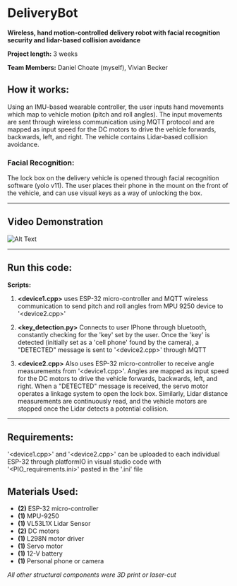 # DeliveryBot
**Wireless, hand motion-controlled delivery robot with facial recognition security and lidar-based collision avoidance**

**Project length:** 3 weeks

**Team Members:** Daniel Choate (myself), Vivian Becker

## How it works: 
Using an IMU-based wearable controller, the user inputs hand movements which map to vehicle motion (pitch and roll angles). The input movements are sent through wireless communication using MQTT protocol and are mapped as input speed for the DC motors to drive the vehicle forwards, backwards, left, and right. The vehicle contains Lidar-based collision avoidance.

### Facial Recognition: 
The lock box on the delivery vehicle is opened through facial recognition software (yolo v11). The user places their phone in the mount on the front of the vehicle, and can use visual keys as a way of unlocking the box. 


---

## Video Demonstration
![Alt Text](Media/delivery_demo.gif)

---

## Run this code: 

**Scripts:** 

1. **<device1.cpp>** uses ESP-32 micro-controller and MQTT wireless communication to send pitch and roll angles from MPU 9250 device to '<device2.cpp>'

2. **<key_detection.py>** Connects to user IPhone through bluetooth, constantly checking for the 'key' set by the user. Once the 'key' is detected (initially set as a 'cell phone' found by the camera), a "DETECTED" message is sent to '<device2.cpp>' through MQTT

3. **<device2.cpp>** Also uses ESP-32 micro-controller to receive angle measurements from '<device1.cpp>'. Angles are mapped as input speed for the DC motors to drive the vehicle forwards, backwards, left, and right. When a "DETECTED" message is received, the servo motor operates a linkage system to open the lock box. Similarly, Lidar distance measurements are continuously read, and the vehicle motors are stopped once the Lidar detects a potential collision. 

---

## Requirements:
'<device1.cpp>' and '<device2.cpp>' can be uploaded to each individual ESP-32 through platformIO in visual studio code with '<PIO_requirements.ini>' pasted in the '.ini' file


## Materials Used:

- **(2)** ESP-32 micro-controller 
- **(1)** MPU-9250
- **(1)** VL53L1X Lidar Sensor
- **(2)** DC motors
- **(1)** L298N motor driver
- **(1)** Servo motor
- **(1)** 12-V battery
- **(1)** Personal phone or camera

*All other structural components were 3D print or laser-cut* 


